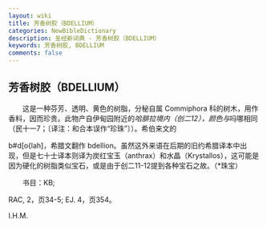 ```yaml
---
layout: wiki
title: 芳香树胶（BDELLIUM）
categories: NewBibleDictionary
description: 圣经新词典 - 芳香树胶（BDELLIUM）
keywords: 芳香树胶, BDELLIUM
comments: false
---
```


## 芳香树胶（BDELLIUM）

　　这是一种芬芳、透明、黄色的树脂，分秘自属 Commiphora 科的树木，用作香料，因而珍贵。此物产自伊甸园附近的*哈腓拉境内（创二12），颜色与*吗哪相同（民十一7；〔译注：和合本误作“珍珠”〕）。希伯来文的

b#d[o{lah]，希腊文翻作 bdellion。虽然这外来语在后期的旧约希腊译本中出现，但是七十士译本则译为炭红宝玉（anthrax）和水晶（Krystallos），这可能是因为硬化的树脂类似宝石，或是由于创二11-12提到各种宝石之故。（*珠宝）

　　书目：KB;

RAC, 2，页34-5; EJ. 4，页354。

I.H.M.






